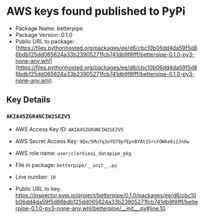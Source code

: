 # AWS keys found published to PyPi

* Package Name: betterpipe
* Package Version: 0.1.0
* Public URL to package: [https://files.pythonhosted.org/packages/ee/d6/cbc10b06dd4da59f5d86bdb125dd065624a33b23905271fcb741db9f8fff/betterpipe-0.1.0-py3-none-any.whl](https://files.pythonhosted.org/packages/ee/d6/cbc10b06dd4da59f5d86bdb125dd065624a33b23905271fcb741db9f8fff/betterpipe-0.1.0-py3-none-any.whl)

## Key Details

### `AKIA45ZGR4NCIW2SEZV5`

* AWS Access Key ID: `AKIA45ZGR4NCIW2SEZV5`
* AWS Secret Access Key: `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` 
* AWS role name: `user/clerkieai_datapipe_pkg`
* File in package: `betterpipe/__init__.py`
* Line number: `10`

* Public URL to key: https://inspector.pypi.io/project/betterpipe/0.1.0/packages/ee/d6/cbc10b06dd4da59f5d86bdb125dd065624a33b23905271fcb741db9f8fff/betterpipe-0.1.0-py3-none-any.whl/betterpipe/__init__.py#line.10


